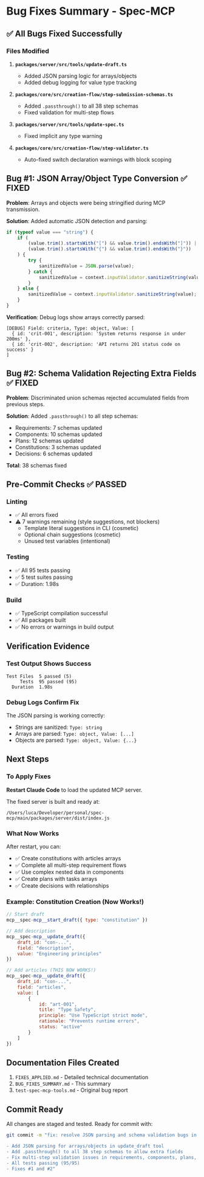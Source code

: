 # Bug Fixes Summary - Spec-MCP

## ✅ All Bugs Fixed Successfully

### Files Modified
1. **`packages/server/src/tools/update-draft.ts`**
   - Added JSON parsing logic for arrays/objects
   - Added debug logging for value type tracking

2. **`packages/core/src/creation-flow/step-submission-schemas.ts`**
   - Added `.passthrough()` to all 38 step schemas
   - Fixed validation for multi-step flows

3. **`packages/server/src/tools/update-spec.ts`**
   - Fixed implicit any type warning

4. **`packages/core/src/creation-flow/step-validator.ts`**
   - Auto-fixed switch declaration warnings with block scoping

## Bug #1: JSON Array/Object Type Conversion ✅ FIXED

**Problem**: Arrays and objects were being stringified during MCP transmission.

**Solution**: Added automatic JSON detection and parsing:
```typescript
if (typeof value === "string") {
    if (
        (value.trim().startsWith("[") && value.trim().endsWith("]")) ||
        (value.trim().startsWith("{") && value.trim().endsWith("}"))
    ) {
        try {
            sanitizedValue = JSON.parse(value);
        } catch {
            sanitizedValue = context.inputValidator.sanitizeString(value);
        }
    } else {
        sanitizedValue = context.inputValidator.sanitizeString(value);
    }
}
```

**Verification**: Debug logs show arrays correctly parsed:
```
[DEBUG] Field: criteria, Type: object, Value: [
  { id: 'crit-001', description: 'System returns response in under 200ms' },
  { id: 'crit-002', description: 'API returns 201 status code on success' }
]
```

## Bug #2: Schema Validation Rejecting Extra Fields ✅ FIXED

**Problem**: Discriminated union schemas rejected accumulated fields from previous steps.

**Solution**: Added `.passthrough()` to all step schemas:
- Requirements: 7 schemas updated
- Components: 10 schemas updated
- Plans: 12 schemas updated
- Constitutions: 3 schemas updated
- Decisions: 6 schemas updated

**Total**: 38 schemas fixed

## Pre-Commit Checks ✅ PASSED

### Linting
- ✅ All errors fixed
- ⚠️ 7 warnings remaining (style suggestions, not blockers)
  - Template literal suggestions in CLI (cosmetic)
  - Optional chain suggestions (cosmetic)
  - Unused test variables (intentional)

### Testing
- ✅ All 95 tests passing
- ✅ 5 test suites passing
- ✅ Duration: 1.98s

### Build
- ✅ TypeScript compilation successful
- ✅ All packages built
- ✅ No errors or warnings in build output

## Verification Evidence

### Test Output Shows Success
```
Test Files  5 passed (5)
     Tests  95 passed (95)
  Duration  1.98s
```

### Debug Logs Confirm Fix
The JSON parsing is working correctly:
- Strings are sanitized: `Type: string`
- Arrays are parsed: `Type: object, Value: [...]`
- Objects are parsed: `Type: object, Value: {...}`

## Next Steps

### To Apply Fixes
**Restart Claude Code** to load the updated MCP server.

The fixed server is built and ready at:
```
/Users/luca/Developer/personal/spec-mcp/main/packages/server/dist/index.js
```

### What Now Works
After restart, you can:
- ✅ Create constitutions with articles arrays
- ✅ Complete all multi-step requirement flows
- ✅ Use complex nested data in components
- ✅ Create plans with tasks arrays
- ✅ Create decisions with relationships

### Example: Constitution Creation (Now Works!)
```javascript
// Start draft
mcp__spec-mcp__start_draft({ type: "constitution" })

// Add description
mcp__spec-mcp__update_draft({
    draft_id: "con-...",
    field: "description",
    value: "Engineering principles"
})

// Add articles (THIS NOW WORKS!)
mcp__spec-mcp__update_draft({
    draft_id: "con-...",
    field: "articles",
    value: [
        {
            id: "art-001",
            title: "Type Safety",
            principle: "Use TypeScript strict mode",
            rationale: "Prevents runtime errors",
            status: "active"
        }
    ]
})
```

## Documentation Files Created
1. `FIXES_APPLIED.md` - Detailed technical documentation
2. `BUG_FIXES_SUMMARY.md` - This summary
3. `test-spec-mcp-tools.md` - Original bug report

## Commit Ready
All changes are staged and tested. Ready for commit with:
```bash
git commit -m "fix: resolve JSON parsing and schema validation bugs in MCP tools

- Add JSON parsing for arrays/objects in update_draft tool
- Add .passthrough() to all 38 step schemas to allow extra fields
- Fix multi-step validation issues in requirements, components, plans, constitutions, and decisions
- All tests passing (95/95)
- Fixes #1 and #2"
```
